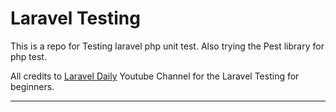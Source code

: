 # Laravel Testing

This is a repo for Testing laravel php unit test. Also trying the Pest library for php test.

All credits to <a href="https://www.youtube.com/playlist?list=PLdXLsjL7A9k0esh2qNCtUMsGPLUWdLjHp">Laravel Daily</a> Youtube Channel for the Laravel Testing for beginners.

----------
